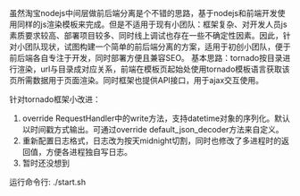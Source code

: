 虽然淘宝nodejs中间层做前后端分离是个不错的思路，基于nodejs和前端开发使用同样的js渲染模板来完成。但是不适用于现有小团队：框架复杂、对开发人员js素质要求较高、部署项目较多、同时线上调试也存在一些不确定性因素。因此，针对小团队现状，试图构建一个简单的前后端分离的方案，适用于初创小团队，便于前后端各自专注于开发，同时部署方便且兼容SEO。
基本思路：tornado按目录进行渲染，url与目录成对应关系，前端在模板页起始处使用tornado模板语言获取该页所需数据用于页面渲染。同时框架也提供API接口，用于ajax交互使用。

针对tornado框架小改进：

1. override RequestHandler中的write方法，支持datetime对象的序列化。默认以时间戳方式输出。可通过override default_json_decoder方法来自定义。
2. 重新配置日志格式，日志改为按天midnight切割，同时也修改了多进程时的返回值，方便各进程独自写日志。
3. 暂时还没想到


运行命令行:
./start.sh
